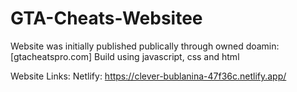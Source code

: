 # GTA-Cheats-Websitee
Website was initially published publically through owned doamin: [gtacheatspro.com]
Build using javascript, css and html

Website Links: 
Netlify: https://clever-bublanina-47f36c.netlify.app/
